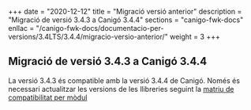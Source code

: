 +++
date        = "2020-12-12"
title       = "Migració versió anterior"
description = "Migració de versió 3.4.3 a Canigó 3.4.4"
sections    = "canigo-fwk-docs"
enllac		= "/canigo-fwk-docs/documentacio-per-versions/3.4LTS/3.4.4/migracio-versio-anterior/"
weight		= 3
+++

## Migració de versió 3.4.3 a Canigó 3.4.4

La versió 3.4.3 és compatible amb la versió 3.4.4 de Canigó. Només és necessari actualitzar les versions de les llibreries seguint la [matriu de compatibilitat per mòdul](/canigo-fwk-docs/documentacio-per-versions/3.4LTS/3.4.4/moduls/compatibilitat-per-modul/)